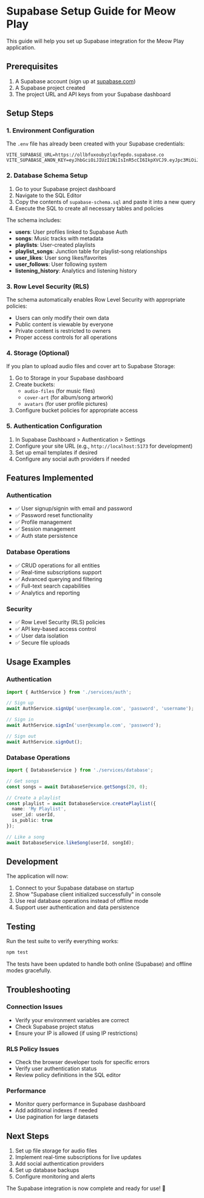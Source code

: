 # Supabase Setup Guide for Meow Play

This guide will help you set up Supabase integration for the Meow Play application.

## Prerequisites

1. A Supabase account (sign up at [supabase.com](https://supabase.com))
2. A Supabase project created
3. The project URL and API keys from your Supabase dashboard

## Setup Steps

### 1. Environment Configuration

The `.env` file has already been created with your Supabase credentials:

```
VITE_SUPABASE_URL=https://ollbfuxoubyzlqxfepdo.supabase.co
VITE_SUPABASE_ANON_KEY=eyJhbGciOiJIUzI1NiIsInR5cCI6IkpXVCJ9.eyJpc3MiOiJzdXBhYmFzZSIsInJlZiI6Im9sbGJmdXhvdWJ5emxxeGZlcGRvIiwicm9sZSI6ImFub24iLCJpYXQiOjE3NTUzNTU1NTYsImV4cCI6MjA3MDkzMTU1Nn0.reZW8L37rfiyNDcAChd0fIW056THJ4IT2W4LqxsnokQ
```

### 2. Database Schema Setup

1. Go to your Supabase project dashboard
2. Navigate to the SQL Editor
3. Copy the contents of `supabase-schema.sql` and paste it into a new query
4. Execute the SQL to create all necessary tables and policies

The schema includes:
- **users**: User profiles linked to Supabase Auth
- **songs**: Music tracks with metadata
- **playlists**: User-created playlists
- **playlist_songs**: Junction table for playlist-song relationships
- **user_likes**: User song likes/favorites
- **user_follows**: User following system
- **listening_history**: Analytics and listening history

### 3. Row Level Security (RLS)

The schema automatically enables Row Level Security with appropriate policies:
- Users can only modify their own data
- Public content is viewable by everyone
- Private content is restricted to owners
- Proper access controls for all operations

### 4. Storage (Optional)

If you plan to upload audio files and cover art to Supabase Storage:

1. Go to Storage in your Supabase dashboard
2. Create buckets:
   - `audio-files` (for music files)
   - `cover-art` (for album/song artwork)
   - `avatars` (for user profile pictures)
3. Configure bucket policies for appropriate access

### 5. Authentication Configuration

1. In Supabase Dashboard > Authentication > Settings
2. Configure your site URL (e.g., `http://localhost:5173` for development)
3. Set up email templates if desired
4. Configure any social auth providers if needed

## Features Implemented

### Authentication
- ✅ User signup/signin with email and password
- ✅ Password reset functionality
- ✅ Profile management
- ✅ Session management
- ✅ Auth state persistence

### Database Operations
- ✅ CRUD operations for all entities
- ✅ Real-time subscriptions support
- ✅ Advanced querying and filtering
- ✅ Full-text search capabilities
- ✅ Analytics and reporting

### Security
- ✅ Row Level Security (RLS) policies
- ✅ API key-based access control
- ✅ User data isolation
- ✅ Secure file uploads

## Usage Examples

### Authentication
```typescript
import { AuthService } from './services/auth';

// Sign up
await AuthService.signUp('user@example.com', 'password', 'username');

// Sign in
await AuthService.signIn('user@example.com', 'password');

// Sign out
await AuthService.signOut();
```

### Database Operations
```typescript
import { DatabaseService } from './services/database';

// Get songs
const songs = await DatabaseService.getSongs(20, 0);

// Create a playlist
const playlist = await DatabaseService.createPlaylist({
  name: 'My Playlist',
  user_id: userId,
  is_public: true
});

// Like a song
await DatabaseService.likeSong(userId, songId);
```

## Development

The application will now:
1. Connect to your Supabase database on startup
2. Show "Supabase client initialized successfully" in console
3. Use real database operations instead of offline mode
4. Support user authentication and data persistence

## Testing

Run the test suite to verify everything works:
```bash
npm test
```

The tests have been updated to handle both online (Supabase) and offline modes gracefully.

## Troubleshooting

### Connection Issues
- Verify your environment variables are correct
- Check Supabase project status
- Ensure your IP is allowed (if using IP restrictions)

### RLS Policy Issues
- Check the browser developer tools for specific errors
- Verify user authentication status
- Review policy definitions in the SQL editor

### Performance
- Monitor query performance in Supabase dashboard
- Add additional indexes if needed
- Use pagination for large datasets

## Next Steps

1. Set up file storage for audio files
2. Implement real-time subscriptions for live updates
3. Add social authentication providers
4. Set up database backups
5. Configure monitoring and alerts

The Supabase integration is now complete and ready for use! 🎵
